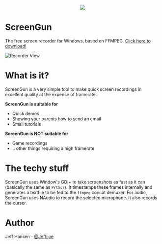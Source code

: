 <p align="center">
    <img src="http://i.imgur.com/fwSB5ij.png" />
</p>

# ScreenGun

The free screen recorder for Windows, based on FFMPEG. [Click here to download!](https://github.com/jeffijoe/screengun/releases/download/0.1.1/ScreenGun.zip)

![Recorder View](http://i.imgur.com/re5glAH.jpg)

# What is it?

ScreenGun is a very simple tool to make quick screen recordings in excellent quality at the expense of framerate.

**ScreenGun is suitable for**

* Quick demos
* Showing your parents how to send an email
* Small tutorials

**ScreenGun is NOT suitable for**

* Game recordings
* .. other things requiring a high framerate

# The techy stuff

ScreenGun uses Window's GDI+ to take screenshots as fast as it can (basically the same as `PrtScr`). It timestamps these frames internally and generates a textfile to be fed to the `ffmpeg` concat demuxer. For audio, ScreenGun uses NAudio to record the selected microphone. It also records the cursor.

# Author

Jeff Hansen - [@Jeffijoe](https://twitter.com/Jeffijoe)